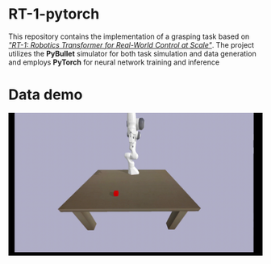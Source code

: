 # RT-1-pytorch

This repository contains the implementation of a grasping task based on *["RT-1: Robotics Transformer for Real-World Control at Scale"](https://robotics-transformer1.github.io/)*. The project utilizes the **PyBullet** simulator for both task simulation and data generation and employs **PyTorch** for neural network training and inference



# Data demo

![data](README/data.gif)
